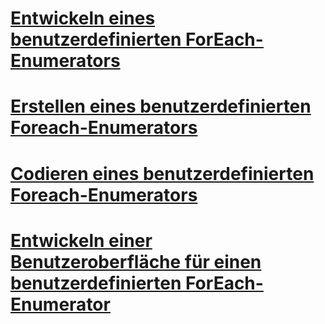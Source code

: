 # [Entwickeln eines benutzerdefinierten ForEach-Enumerators](developing-a-custom-foreach-enumerator.md)
# [Erstellen eines benutzerdefinierten Foreach-Enumerators](creating-a-custom-foreach-enumerator.md)
# [Codieren eines benutzerdefinierten Foreach-Enumerators](coding-a-custom-foreach-enumerator.md)
# [Entwickeln einer Benutzeroberfläche für einen benutzerdefinierten ForEach-Enumerator](developing-a-user-interface-for-a-custom-foreach-enumerator.md)
